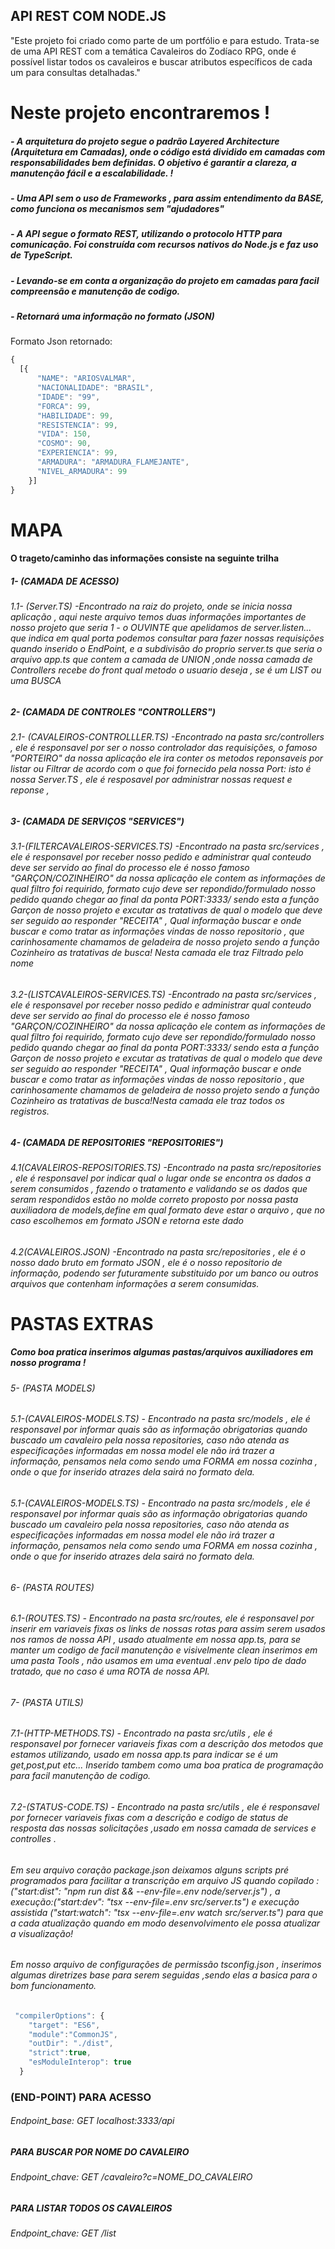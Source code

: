 
## API REST COM NODE.JS 

"Este projeto foi criado como parte de um portfólio e para estudo. Trata-se de uma API REST com a temática Cavaleiros do Zodíaco RPG, onde é possível listar todos os cavaleiros e buscar atributos específicos de cada um para consultas detalhadas."

# Neste projeto encontraremos !
#####  - A arquitetura do projeto segue o padrão Layered Architecture (Arquitetura em Camadas), onde o código está dividido em camadas com responsabilidades bem definidas. O objetivo é garantir a clareza, a manutenção fácil e a escalabilidade. !
#####  - Uma API sem o uso de Frameworks , para assim entendimento da BASE, como funciona os mecanismos sem "ajudadores"
#####  - A API segue o formato REST, utilizando o protocolo HTTP para comunicação. Foi construída com recursos nativos do Node.js e faz uso de TypeScript.
#####  - Levando-se em conta a organização do projeto em camadas para facil compreensão e manutenção de codigo.
#####  - Retornará uma informação no formato (JSON)
Formato Json retornado:

```js
{
  [{
      "NAME": "ARIOSVALMAR",
      "NACIONALIDADE": "BRASIL",
      "IDADE": "99",
      "FORCA": 99,
      "HABILIDADE": 99,
      "RESISTENCIA": 99,
      "VIDA": 150,
      "COSMO": 90,
      "EXPERIENCIA": 99,
      "ARMADURA": "ARMADURA_FLAMEJANTE",
      "NIVEL_ARMADURA": 99
    }]  
}

```
# MAPA 

#### O trageto/caminho das informações consiste na seguinte trilha

##### 1- (CAMADA DE ACESSO)
###### 1.1- (Server.TS) -Encontrado na raiz do projeto, onde se inicia nossa aplicação , aqui neste arquivo temos duas informações importantes de nosso projeto que seria 1 - o OUVINTE que apelidamos de server.listen... que indica em qual porta podemos consultar para fazer nossas requisições quando inserido o EndPoint, e a subdivisão do proprio server.ts que seria o arquivo app.ts que contem a camada de UNION ,onde nossa camada de Controllers recebe do front qual metodo o usuario deseja , se é um LIST ou uma BUSCA 

##### 2- (CAMADA DE CONTROLES "CONTROLLERS")
###### 2.1- (CAVALEIROS-CONTROLLLER.TS) -Encontrado na pasta src/controllers , ele é responsavel por ser o nosso controlador das requisições, o famoso "PORTEIRO" da nossa aplicação ele ira conter os metodos reponsaveis por listar ou Filtrar de acordo com o que foi fornecido pela nossa Port: isto é nossa Server.TS , ele é resposavel por administrar nossas request e reponse , 

##### 3- (CAMADA DE SERVIÇOS "SERVICES")
###### 3.1-(FILTERCAVALEIROS-SERVICES.TS) -Encontrado na pasta src/services , ele é responsavel por receber nosso pedido e administrar qual conteudo deve ser servido ao final do processo ele é nosso famoso "GARÇON/COZINHEIRO" da nossa aplicação ele contem as informações de qual filtro foi requirido, formato cujo deve ser repondido/formulado nosso pedido quando chegar ao final da ponta PORT:3333/ sendo esta a função Garçon de nosso projeto e excutar as tratativas de qual o modelo que deve ser seguido ao responder "RECEITA" , Qual informação buscar e onde buscar e como tratar as informações vindas de nosso repositorio , que carinhosamente chamamos de geladeira de nosso projeto sendo a função Cozinheiro as tratativas de busca! Nesta camada ele traz Filtrado pelo nome

###### 3.2-(LISTCAVALEIROS-SERVICES.TS) -Encontrado na pasta src/services , ele é responsavel por receber nosso pedido e administrar qual conteudo deve ser servido ao final do processo ele é nosso famoso "GARÇON/COZINHEIRO" da nossa aplicação ele contem as informações de qual filtro foi requirido, formato cujo deve ser repondido/formulado nosso pedido quando chegar ao final da ponta PORT:3333/ sendo esta a função Garçon de nosso projeto e excutar as tratativas de qual o modelo que deve ser seguido ao responder "RECEITA" , Qual informação buscar e onde buscar e como tratar as informações vindas de nosso repositorio , que carinhosamente chamamos de geladeira de nosso projeto sendo a função Cozinheiro as tratativas de busca!Nesta camada ele traz todos os registros.

##### 4- (CAMADA DE REPOSITORIES "REPOSITORIES")

###### 4.1(CAVALEIROS-REPOSITORIES.TS) -Encontrado na pasta src/repositories , ele é responsavel por indicar qual o lugar onde se encontra os dados a serem consumidos , fazendo o tratamento e validando se os dados que seram respondidos estão no molde correto proposto por nossa pasta auxiliadora de models,define em qual formato deve estar o arquivo , que no caso escolhemos em formato JSON e retorna este dado

###### 4.2(CAVALEIROS.JSON) -Encontrado na pasta src/repositories , ele é o nosso dado bruto em formato JSON , ele é o nosso repositorio de informação, podendo ser futuramente substituido por um banco ou outros arquivos que contenham informações a serem consumidas.

# PASTAS EXTRAS

##### Como boa pratica inserimos algumas pastas/arquivos auxiliadores em nosso programa !

###### 5- (PASTA MODELS)
###### 5.1-(CAVALEIROS-MODELS.TS) - Encontrado na pasta src/models , ele é responsavel por informar quais são as informação obrigatorias quando buscado um cavaleiro pela nossa repositories, caso não atenda as especificações informadas em nossa model ele não irá trazer a informação, pensamos nela como sendo uma FORMA em nossa cozinha , onde o que for inserido atrazes dela sairá no formato dela.

###### 5.1-(CAVALEIROS-MODELS.TS) - Encontrado na pasta src/models , ele é responsavel por informar quais são as informação obrigatorias quando buscado um cavaleiro pela nossa repositories, caso não atenda as especificações informadas em nossa model ele não irá trazer a informação, pensamos nela como sendo uma FORMA em nossa cozinha , onde o que for inserido atrazes dela sairá no formato dela.

###### 6- (PASTA ROUTES)
###### 6.1-(ROUTES.TS) - Encontrado na pasta src/routes, ele é responsavel por inserir em variaveis fixas os links de nossas rotas para assim serem usados nos ramos de nossa API , usado atualmente em nossa app.ts, para se manter um codigo de facil manutenção e visivelmente clean inserimos em uma pasta Tools , não usamos em uma eventual .env pelo tipo de dado tratado, que no caso é uma ROTA de nossa API.

###### 7- (PASTA UTILS)
###### 7.1-(HTTP-METHODS.TS) - Encontrado na pasta src/utils , ele é responsavel por fornecer variaveis fixas com a descrição dos metodos que estamos utilizando, usado em nossa app.ts para indicar se é um get,post,put etc... Inserido tambem como uma boa pratica de programação para facil manutenção de codigo.

###### 7.2-(STATUS-CODE.TS) - Encontrado na pasta src/utils , ele é responsavel por fornecer variaveis fixas com a descrição e codigo de status de resposta das nossas solicitações ,usado em nossa camada de services e controlles .

###### Em seu arquivo coração package.json deixamos alguns scripts pré programados para facilitar a transcrição em arquivo JS quando copilado :("start:dist": "npm run dist && --env-file=.env node/server.js") , a execução:("start:dev": "tsx --env-file=.env src/server.ts") e execução assistida ("start:watch": "tsx --env-file=.env watch src/server.ts") para que a cada atualização quando em modo desenvolvimento ele possa atualizar a visualização!

###### Em nosso arquivo de configurações de permissão tsconfig.json , inserimos algumas diretrizes base para serem seguidas ,sendo elas a basica para o bom funcionamento.

```js
 "compilerOptions": {
    "target": "ES6",
    "module":"CommonJS",
    "outDir": "./dist",
    "strict":true,
    "esModuleInterop": true
  }
```
### (END-POINT) PARA ACESSO
###### Endpoint_base: GET localhost:3333/api
##### PARA BUSCAR POR NOME DO CAVALEIRO
###### Endpoint_chave: GET /cavaleiro?c=NOME_DO_CAVALEIRO
##### PARA LISTAR TODOS OS CAVALEIROS
###### Endpoint_chave: GET /list

